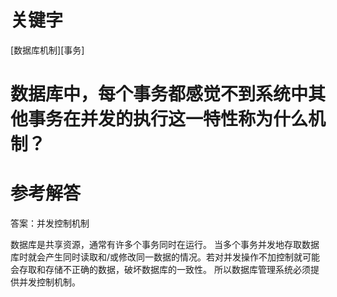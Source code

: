 # 关键字

[数据库机制][事务]

# 数据库中，每个事务都感觉不到系统中其他事务在并发的执行这一特性称为什么机制？

# 参考解答
答案：并发控制机制

数据库是共享资源，通常有许多个事务同时在运行。 当多个事务并发地存取数据库时就会产生同时读取和/或修改同一数据的情况。若对并发操作不加控制就可能会存取和存储不正确的数据，破坏数据库的一致性。 所以数据库管理系统必须提供并发控制机制。
